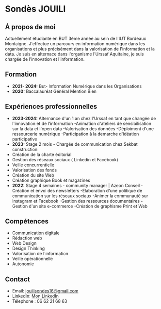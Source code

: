 # Sondès JOUILI

## À propos de moi
Actuellement étudiante en BUT 3ème année au sein de l'IUT Bordeaux Montaigne. J'effectue un parcours en information numérique dans les organisations et plus précisément dans la valorisation de l'information et la data. Je suis en alternace dans l'organisme l'Urssaf Aquitaine, je suis chargée de l'innovation et l'information. 

## Formation
- **2021- 2024:** But- Information Numérique dans les Organisations 
- **2020:** Baccalauréat Général Mention Bien
  
## Expériences professionnelles
- **2023-2024:**
Alternance d'un 1 an chez l'Urssaf en tant que changée de l'innovation et de l'information
    -Animation d'ateliers de sensibilisation sur la data et l'open data
    -Valorisation des données
    -Déploiment d'une ressourcerie numérique
    -Participation à la demarche d'idéation participative 
- **2023:** Stage 2 mois - Chargée de communication chez Sekbat construction
- Création de la charte éditorial 
- Gestion des réseaux sociaux ( Linkedin et Facebook)
- Veille concurrentielle 
- Valorisation des fonds 
- Création du site Web 
- Création graphique Book et magazines
- **2022:** Stage 4 semaines - community manager | Azeon Conseil
-Création et envoi des newsletters 
-Elaboration d'une politique de communication sur les réseaux sociaux 
-Animer la communauté sur Instagram et Facebook
-Gestion des ressources documentaires 
-Gestion d'un site e-commerce 
-Création de graphisme Print et Web


## Compétences
- Communication digitale
- Rédaction web
- Web Design
- Design Thinking
- Valorisation de l'information 
- Veille opérationnelle
- Autonomie

## Contact
- Email: jouilisondes16@gmail.com
- LinkedIn: [Mon LinkedIn](https://www.linkedin.com/in/sondes-jouili-818043205/)
- Télephone : 06 62 21 68 63
